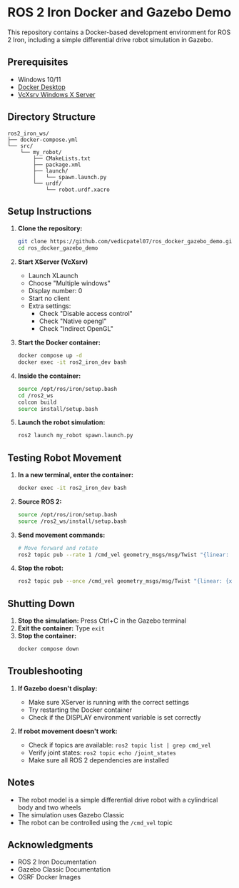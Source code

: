 # ROS 2 Iron Docker and Gazebo Demo

This repository contains a Docker-based development environment for ROS 2 Iron, including a simple differential drive robot simulation in Gazebo.

## Prerequisites

- Windows 10/11
- [Docker Desktop](https://www.docker.com/products/docker-desktop/)
- [VcXsrv Windows X Server](https://sourceforge.net/projects/vcxsrv/)

## Directory Structure
```
ros2_iron_ws/
├── docker-compose.yml
└── src/
    └── my_robot/
        ├── CMakeLists.txt
        ├── package.xml
        ├── launch/
        │   └── spawn.launch.py
        └── urdf/
            └── robot.urdf.xacro
```

## Setup Instructions

1. **Clone the repository:**
   ```bash
   git clone https://github.com/vedicpatel07/ros_docker_gazebo_demo.git
   cd ros_docker_gazebo_demo
   ```

2. **Start XServer (VcXsrv)**
   - Launch XLaunch
   - Choose "Multiple windows"
   - Display number: 0
   - Start no client
   - Extra settings:
     - Check "Disable access control"
     - Check "Native opengl"
     - Check "Indirect OpenGL"

3. **Start the Docker container:**
   ```bash
   docker compose up -d
   docker exec -it ros2_iron_dev bash
   ```

4. **Inside the container:**
   ```bash
   source /opt/ros/iron/setup.bash
   cd /ros2_ws
   colcon build
   source install/setup.bash
   ```

5. **Launch the robot simulation:**
   ```bash
   ros2 launch my_robot spawn.launch.py
   ```

## Testing Robot Movement

1. **In a new terminal, enter the container:**
   ```bash
   docker exec -it ros2_iron_dev bash
   ```

2. **Source ROS 2:**
   ```bash
   source /opt/ros/iron/setup.bash
   source /ros2_ws/install/setup.bash
   ```

3. **Send movement commands:**
   ```bash
   # Move forward and rotate
   ros2 topic pub --rate 1 /cmd_vel geometry_msgs/msg/Twist "{linear: {x: 0.2, y: 0.0, z: 0.0}, angular: {x: 0.0, y: 0.0, z: 0.1}}"
   ```

4. **Stop the robot:**
   ```bash
   ros2 topic pub --once /cmd_vel geometry_msgs/msg/Twist "{linear: {x: 0.0, y: 0.0, z: 0.0}, angular: {x: 0.0, y: 0.0, z: 0.0}}"
   ```

## Shutting Down

1. **Stop the simulation:** Press Ctrl+C in the Gazebo terminal
2. **Exit the container:** Type `exit`
3. **Stop the container:**
   ```bash
   docker compose down
   ```

## Troubleshooting

1. **If Gazebo doesn't display:**
   - Make sure XServer is running with the correct settings
   - Try restarting the Docker container
   - Check if the DISPLAY environment variable is set correctly

2. **If robot movement doesn't work:**
   - Check if topics are available: `ros2 topic list | grep cmd_vel`
   - Verify joint states: `ros2 topic echo /joint_states`
   - Make sure all ROS 2 dependencies are installed

## Notes
- The robot model is a simple differential drive robot with a cylindrical body and two wheels
- The simulation uses Gazebo Classic
- The robot can be controlled using the `/cmd_vel` topic

## Acknowledgments
- ROS 2 Iron Documentation
- Gazebo Classic Documentation
- OSRF Docker Images
